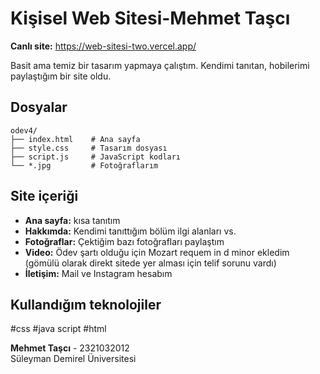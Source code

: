 # Kişisel Web Sitesi-Mehmet Taşcı

**Canlı site:** https://web-sitesi-two.vercel.app/


Basit ama temiz bir tasarım yapmaya çalıştım. Kendimi tanıtan, hobilerimi paylaştığım bir site oldu.

## Dosyalar

```
odev4/
├── index.html    # Ana sayfa
├── style.css     # Tasarım dosyası  
├── script.js     # JavaScript kodları
└── *.jpg         # Fotoğraflarım
```

## Site içeriği

- **Ana sayfa:** kısa tanıtım
- **Hakkımda:** Kendimi tanıttığım bölüm ilgi alanları vs.
- **Fotoğraflar:** Çektiğim bazı fotoğrafları paylaştım
- **Video:** Ödev şartı olduğu için Mozart requem in d minor ekledim (gömülü olarak direkt sitede yer alması için telif sorunu vardı)
- **İletişim:** Mail ve Instagram hesabım


## Kullandığım teknolojiler
#css
#java script
#html


**Mehmet Taşcı** - 2321032012  
Süleyman Demirel Üniversitesi
